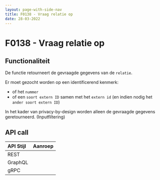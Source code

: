 ```yaml
---
layout: page-with-side-nav
title: F0138 - Vraag relatie op
date: 28-03-2022
---
```


# F0138 - Vraag relatie op

## Functionaliteit

De functie retourneert de gevraagde gegevens van de `relatie`.

Er moet gezocht worden op een identificerend kenmerk:
- of het `nummer`
- of een `soort extern ID` samen met het `extern id` (en indien nodig het `ander soort extern ID`)

In het kader van privacy-by-design worden alleen de gevraagde gegevens geretourneerd. (Inputfiltering)

## API call

| API Stijl | Aanroep |
| :--- | :--- |
| REST | |
| GraphQL | |
| gRPC | |
